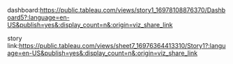 dashboard:https://public.tableau.com/views/story1_16978108876370/Dashboard5?:language=en-US&publish=yes&:display_count=n&:origin=viz_share_link

story link:https://public.tableau.com/views/sheet7_16976364413310/Story1?:language=en-US&publish=yes&:display_count=n&:origin=viz_share_link
